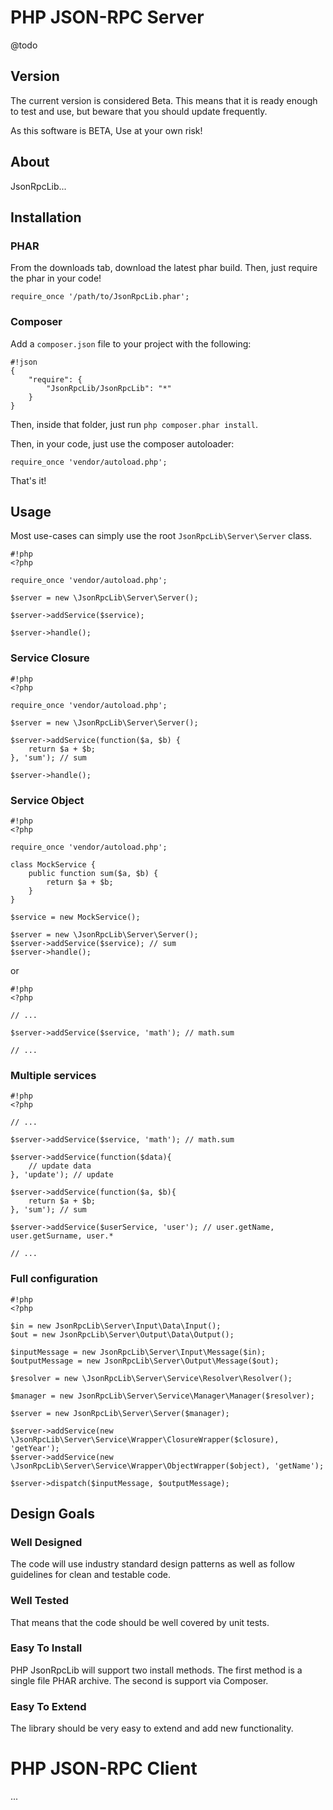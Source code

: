 # PHP JSON-RPC Server

@todo

## Version

The current version is considered Beta. This means that it is ready enough to test and use, but beware that you should update frequently.

As this software is BETA, Use at your own risk!

## About

JsonRpcLib...

## Installation

### PHAR

From the downloads tab, download the latest phar build. Then, just require the phar in your code!

`require_once '/path/to/JsonRpcLib.phar';`

### Composer

Add a `composer.json` file to your project with the following:

```
#!json
{
    "require": {
        "JsonRpcLib/JsonRpcLib": "*"
    }
}
```

Then, inside that folder, just run `php composer.phar install`.

Then, in your code, just use the composer autoloader:

`require_once 'vendor/autoload.php';`

That's it!

## Usage

Most use-cases can simply use the root `JsonRpcLib\Server\Server` class.


```
#!php
<?php

require_once 'vendor/autoload.php';

$server = new \JsonRpcLib\Server\Server();

$server->addService($service);

$server->handle();

```

### Service Closure

```
#!php
<?php

require_once 'vendor/autoload.php';

$server = new \JsonRpcLib\Server\Server();

$server->addService(function($a, $b) {
    return $a + $b;
}, 'sum'); // sum

$server->handle();

```


### Service Object

```
#!php
<?php

require_once 'vendor/autoload.php';

class MockService {
    public function sum($a, $b) {
        return $a + $b;
    }
}

$service = new MockService();

$server = new \JsonRpcLib\Server\Server();
$server->addService($service); // sum
$server->handle();

```

or

```
#!php
<?php

// ...

$server->addService($service, 'math'); // math.sum

// ...

```

### Multiple services

```
#!php
<?php

// ...

$server->addService($service, 'math'); // math.sum

$server->addService(function($data){
    // update data
}, 'update'); // update

$server->addService(function($a, $b){
    return $a + $b;
}, 'sum'); // sum

$server->addService($userService, 'user'); // user.getName, user.getSurname, user.*

// ...

```

### Full configuration

```
#!php
<?php

$in = new JsonRpcLib\Server\Input\Data\Input();
$out = new JsonRpcLib\Server\Output\Data\Output();

$inputMessage = new JsonRpcLib\Server\Input\Message($in);
$outputMessage = new JsonRpcLib\Server\Output\Message($out);

$resolver = new \JsonRpcLib\Server\Service\Resolver\Resolver();

$manager = new JsonRpcLib\Server\Service\Manager\Manager($resolver);

$server = new JsonRpcLib\Server\Server($manager);

$server->addService(new \JsonRpcLib\Server\Service\Wrapper\ClosureWrapper($closure), 'getYear');
$server->addService(new \JsonRpcLib\Server\Service\Wrapper\ObjectWrapper($object), 'getName');

$server->dispatch($inputMessage, $outputMessage);

```

## Design Goals

### Well Designed

The code will use industry standard design patterns as well as follow guidelines for clean and testable code.

### Well Tested

That means that the code should be well covered by unit tests.

### Easy To Install

PHP JsonRpcLib will support two install methods. The first method is a single file PHAR archive. The second is support via Composer.

### Easy To Extend

The library should be very easy to extend and add new functionality.

# PHP JSON-RPC Client

...
